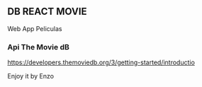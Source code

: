 ## DB REACT MOVIE
Web App Peliculas

### Api The Movie dB
https://developers.themoviedb.org/3/getting-started/introductio

Enjoy it
by Enzo